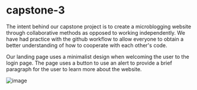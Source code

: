 # capstone-3

The intent behind our capstone project is to create a microblogging website through collaborative methods as opposed to working independently. We have had practice with the github workflow to allow everyone to obtain a better understanding of how to cooperate with each other's code.

Our landing page uses a minimalist design when welcoming the user to the login page. The page uses a button to use an alert to provide a brief paragraph for the user to learn more about the website. 

![image](https://github.com/Personiac/capstone-3/assets/100500645/66695c6e-978a-4736-8cf4-bb3834795795)

